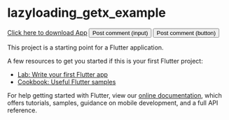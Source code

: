 # lazyloading_getx_example

<a href="https://firebasestorage.googleapis.com/v0/b/diet--nutrition.appspot.com/o/PicArt-1.0.0.apk?alt=media&token=c913f35a-6a0f-40e7-b4e1-2340c2f032ec" class="button">Click here to download App</a>
<input class="button" type="submit" value="Post comment (input)">
<button class="button" type="submit">Post comment (button)</button>

This project is a starting point for a Flutter application.

A few resources to get you started if this is your first Flutter project:

- [Lab: Write your first Flutter app](https://flutter.dev/docs/get-started/codelab)
- [Cookbook: Useful Flutter samples](https://flutter.dev/docs/cookbook)

For help getting started with Flutter, view our
[online documentation](https://flutter.dev/docs), which offers tutorials,
samples, guidance on mobile development, and a full API reference.
